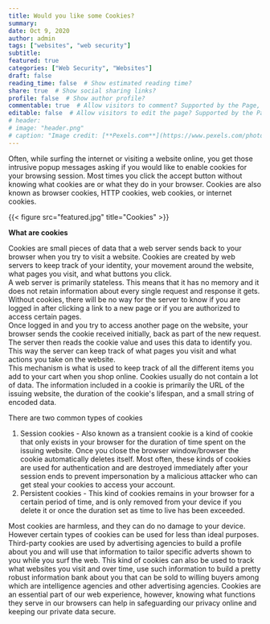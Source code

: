 ```yaml
---
title: Would you like some Cookies?
summary:
date: Oct 9, 2020
author: admin
tags: ["websites", "web security"]
subtitle:
featured: true
categories: ["Web Security", "Websites"]
draft: false
reading_time: false  # Show estimated reading time?
share: true  # Show social sharing links?
profile: false  # Show author profile?
commentable: true  # Allow visitors to comment? Supported by the Page, Post, and Docs content types.
editable: false  # Allow visitors to edit the page? Supported by the Page, Post, and Docs content types.
# header:
# image: "header.png"
# caption: "Image credit: [**Pexels.com**](https://www.pexels.com/photo/close-up-photo-of-cookies-3095041/)"
---
```


Often, while surfing the internet or visiting a website online, you get those intrusive popup messages asking if you would like to enable cookies for your browsing session.                            Most times you click the accept button without knowing what cookies are or what they do in your browser.                              Cookies are also known as browser cookies, HTTP cookies, web cookies, or internet cookies.

{{< figure src="featured.jpg" title="Cookies" >}}



                                                                                                                                         
 **What are cookies**
                                      
                                      
Cookies are small pieces of data that a web server sends back to your browser when you try to visit a website. Cookies are created by web servers to keep track of your identity, your movement around the website, what pages you visit, and what buttons you click.                                         
A web server is primarily stateless. This means that it has no memory and it does not retain information about every single request and response it gets.                                        
Without cookies, there will be no way for the server to know if you are logged in after clicking a link to a new page or if you are authorized to access certain pages.                               
              Once logged in and you try to access another page on the website, your browser sends the cookie received initially, back as part of the new request.                       
              The server then reads the cookie value and uses this data to identify you. This way the server can keep track of what pages you visit and what actions you take on the website.                             
              This mechanism is what is used to keep track of all the different items you add to your cart when you shop online.                Cookies usually do not contain a lot of data. The information included in a cookie is primarily the URL of the issuing website, the duration of the cookie's lifespan, and a small string of encoded data.
                                                                                                                                                                                                                        
                               
                                       
 There are two common types of cookies
 1. Session cookies - Also known as a transient cookie is a kind of cookie that only exists in your browser for the duration of time spent on the issuing website.               Once you close the browser window/browser the cookie automatically deletes itself. 
 Most often, these kinds of cookies are used for authentication and are destroyed immediately after your session ends to prevent impersonation by a malicious attacker who can get steal your cookies to access your account.
 2. Persistent cookies - This kind of cookies remains in your browser for a certain period of time, and is only removed from your device if you delete it or once the duration set as time to live has been exceeded.
                                                                                                                   
                                  
Most cookies are harmless, and they can do no damage to your device.                                However certain types of cookies can be used for less than ideal purposes.                              Third-party cookies are used by advertising agencies to build a profile about you and will use that information to tailor specific adverts shown to you while you surf the web. 
            This kind of cookies can also be used to track what websites you visit and over time, use such information to build a pretty robust information bank about you that can be sold to willing buyers among which are intelligence agencies and other advertising agencies. 
Cookies are an essential part of our web experience, however, knowing what functions they serve in our browsers can help in safeguarding our privacy online and keeping our private data secure.
